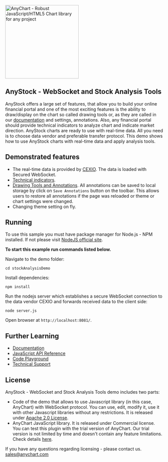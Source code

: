 [<img src="https://cdn.anychart.com/images/logo-transparent-segoe.png?2" width="234px" alt="AnyChart - Robust JavaScript/HTML5 Chart library for any project">](https://www.anychart.com)
## AnyStock - WebSocket and Stock Analysis Tools
AnyStock offers a large set of features, that allow you to build your online financial portal and one of the most exciting features is the ability to draw/display on the chart so called drawing tools or, as they are called in our [documentation](https://docs.anychart.com/) and settings, annotations. Also, any financial portal should provide technical indicators to analyze chart and indicate market direction. AnyStock charts are ready to use with real-time data. All you need is to choose data vendor and preferable transfer protocol.
This demo shows how to use AnyStock charts with real-time data and apply analysis tools.

## Demonstrated features
* The real-time data is provided by [CEXIO](https://cex.io/). The data is loaded with Secured WebSocket.
* [Technical indicators](https://docs.anychart.com/Stock_Charts/Technical_Indicators/Overview).
* [Drawing Tools and Annotations](https://docs.anychart.com/Stock_Charts/Drawing_Tools_and_Annotations/Overview). All annotations can be saved to local storage by click on `Save Annotations` button on the toolbar. This allows users to restore all annotations if the page was reloaded or theme or chart settings were changed.
* Changing theme setting on fly.

## Running

To use this sample you must have package manager for Node.js - NPM installed. If not please visit [NodeJS official site](https://nodejs.org/en/).

**To start this example run commands listed below.**

Navigate to the demo folder:
```
cd stockAnalysisDemo
```

Install dependencies:
```
npm install
```

Run the nodejs server which establishes a secure WebSocket connection to the data vendor CEXIO and forwards received data to the client side:
```
node server.js
```

Open browser at `http://localhost:8081/`.


## Further Learning
* [Documentation](https://docs.anychart.com)
* [JavaScript API Reference](https://api.anychart.com)
* [Code Playground](https://playground.anychart.com)
* [Technical Support](https://www.anychart.com/support)


## License
AnyStock - WebSocket and Stock Analysis Tools demo includes two parts:
- Code of the demo that allows to use Javascript library (in this case, AnyChart) with WebSocket protocol. You can use, edit, modify it, use it with other Javascript libraries without any restrictions. It is released under [Apache 2.0 License](https://github.com/anychart-integrations/python-django-mysql-template/blob/master/LICENSE).
- AnyChart JavaScript library. It is released under Commercial license. You can test this plugin with the trial version of AnyChart. Our trial version is not limited by time and doesn't contain any feature limitations. Check details [here](https://www.anychart.com/buy/).

If you have any questions regarding licensing - please contact us. <sales@anychart.com>